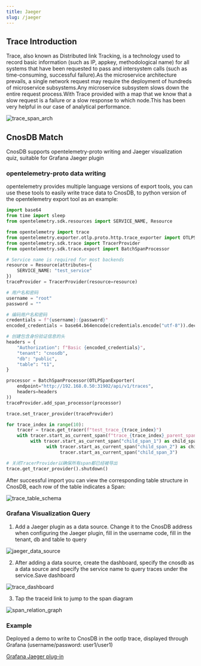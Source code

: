 ```yaml
---
title: Jaeger
slug: /jaeger
---
```


## Trace Introduction

Trace, also known as Distributed link Tracking, is a technology used to record basic information (such as IP, appkey, methodological name) for all systems that have been requested to pass and intersystem calls (such as time-consuming, successful failure).As the microservice architecture prevails, a single network request may require the deployment of hundreds of microservice subsystems.Any microservice subsystem slows down the entire request process.With Trace provided with a map that we know that a slow request is a failure or a slow response to which node.This has been very helpful in our case of analytical performance.

![trace\_span\_arch](/img/jaeger/trace_span_arch.png)

## CnosDB Match

CnosDB supports opentelemetry-proto writing and Jaeger visualization quiz, suitable for Grafana Jaeger plugin

### opentelemetry-proto data writing

opentelemetry provides multiple language versions of export tools, you can use these tools to easily write trace data to CnosDB, to python version of the opentelemetry export tool as an example:

```python
import base64
from time import sleep
from opentelemetry.sdk.resources import SERVICE_NAME, Resource

from opentelemetry import trace
from opentelemetry.exporter.otlp.proto.http.trace_exporter import OTLPSpanExporter
from opentelemetry.sdk.trace import TracerProvider
from opentelemetry.sdk.trace.export import BatchSpanProcessor

# Service name is required for most backends
resource = Resource(attributes={
    SERVICE_NAME: "test_service"
})
traceProvider = TracerProvider(resource=resource)

# 用户名和密码
username = "root"
password = ""

# 编码用户名和密码
credentials = f"{username}:{password}"
encoded_credentials = base64.b64encode(credentials.encode("utf-8")).decode("utf-8")

# 创建包含身份验证信息的头
headers = {
    "Authorization": f"Basic {encoded_credentials}",
    "tenant": "cnosdb",
    "db": "public",
    "table": "t1",
}

processor = BatchSpanProcessor(OTLPSpanExporter(
    endpoint="http://192.168.0.50:31902/api/v1/traces",
    headers=headers
))
traceProvider.add_span_processor(processor)

trace.set_tracer_provider(traceProvider)

for trace_index in range(10):
    tracer = trace.get_tracer(f"test_trace_{trace_index}")
    with tracer.start_as_current_span(f"trace_{trace_index}_parent_span") as parent_span:        
         with tracer.start_as_current_span("child_span_1") as child_span_1:
               with tracer.start_as_current_span("child_span_2") as child_span_2:
                    tracer.start_as_current_span("child_span_3")

# 关闭TracerProvider以确保所有span都已经被导出
trace.get_tracer_provider().shutdown()
```

After successful import you can view the corresponding table structure in CnosDB, each row of the table indicates a Span:

![trace\_table\_schema](/img/jaeger/trace_table_schema.png)

### Grafana Visualization Query

1. Add a Jaeger plugin as a data source. Change it to the CnosDB address when configuring the Jaeger plugin, fill in the username code, fill in the tenant, db and table to query

![jaeger\_data\_source](/img/jaeger/jaeger_data_source.png)

2. After adding a data source, create the dashboard, specify the cnosdb as a data source and specify the service name to query traces under the service.Save dashboard

![trace\_dashboard](/img/jaeger/trace_dashboard.png)

3. Tap the traceid link to jump to the span diagram

![span\_relation\_graph](/img/jaeger/span_relation_graph.png)

### Example

Deployed a demo to write to CnosDB in the ootlp trace, displayed through Grafana (username/password: user1/user1)

[Grafana Jaeger plug-in](http://43.247.178.238:43000/d/8ktbGwrSG/trace-ecolog-integration-example?orgId=1\&from=now-5y\&to=now)
